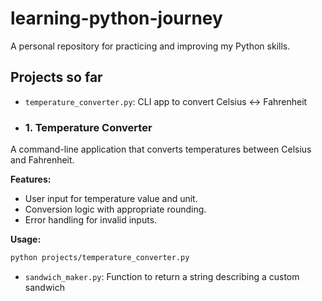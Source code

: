 # learning-python-journey

A personal repository for practicing and improving my Python skills.

## Projects so far

- `temperature_converter.py`: CLI app to convert Celsius ↔ Fahrenheit
- ### 1. Temperature Converter
A command-line application that converts temperatures between Celsius and Fahrenheit.

**Features:**
- User input for temperature value and unit.
- Conversion logic with appropriate rounding.
- Error handling for invalid inputs.

**Usage:**
```bash
python projects/temperature_converter.py
```

- `sandwich_maker.py`: Function to return a string describing a custom sandwich
